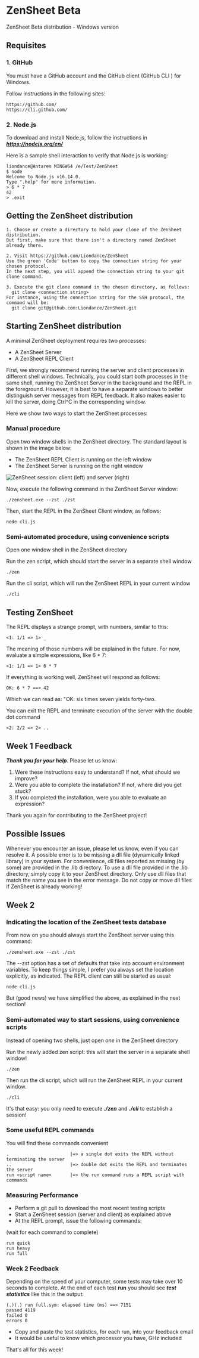 # ZenSheet Beta

ZenSheet Beta distribution - Windows version

## Requisites

### 1. GitHub

You must have a GitHub account and the GitHub client (GitHub CLI ) for Windows.

Follow instructions in the following sites:

    https://github.com/
    https://cli.github.com/

### 2. Node.js

To download and install Node.js, follow the instructions in ***https://nodejs.org/en/***

Here is a sample shell interaction to verify that Node.js is working:

    liondance@Antares MINGW64 /e/Test/ZenSheet
    $ node
    Welcome to Node.js v16.14.0.
    Type ".help" for more information.
    > 6 * 7
    42
    > .exit

## Getting the ZenSheet distribution

    1. Choose or create a directory to hold your clone of the ZenSheet distribution.
    But first, make sure that there isn't a directory named ZenSheet already there.

    2. Visit https://github.com/Liondance/ZenSheet
    Use the green 'Code' button to copy the connection string for your chosen protocol.
    In the next step, you will append the connection string to your git clone command.

    3. Execute the git clone command in the chosen directory, as follows:
      git clone <connection string>
    For instance, using the connection string for the SSH protocol, the command will be:
      git clone git@github.com:Liondance/ZenSheet.git

## Starting ZenSheet distribution

A minimal ZenSheet deployment requires two processes:

- A ZenSheet Server
- A ZenSheet REPL Client

First, we strongly recommend running the server and client processes in different shell windows. Technically, you could start both processes in the same shell, running the ZenSheet Server in the background and the REPL in the foreground. However, it is best to have a separate windows to better distinguish server messages from REPL feedback. It also makes easier to kill the server, doing Ctrl^C in the corresponding window.
  
Here we show two ways to start the ZenSheet processes:

### Manual procedure

Open two window shells in the ZenSheet directory. The standard layout is shown in the image below:  

- The ZenSheet REPL Client is running on the left window
- The ZenSheet Server is running on the right window

![ZenSheet session: client (left) and server (right)](session.png)

Now, execute the following command in the ZenSheet Server window:

	./zensheet.exe --zst ./zst

Then, start the REPL in the ZenSheet Client window, as follows:

	node cli.js

### Semi-automated procedure, using convenience scripts

Open one window shell in the ZenSheet directory

Run the zen script, which should start the server in a separate shell window

	./zen

Run the cli script, which will run the ZenSheet REPL in your current window

	./cli

## Testing ZenSheet

The REPL displays a strange prompt, with numbers, similar to this:

	<1: 1/1 => 1> _

The meaning of those numbers will be explained in the future.
For now, evaluate a simple expressions, like 6 * 7:

	<1: 1/1 => 1> 6 * 7

If everything is working well, ZenSheet will respond as follows:

	OK: 6 * 7 ==> 42

Which we can read as: "OK: six times seven yields forty-two.

You can exit the REPL and terminate execution of the server with the double dot command

	<2: 2/2 => 2> ..

## Week 1 Feedback

***Thank you for your help***. Please let us know:

1. Were these instructions easy to understand? If not, what should we improve?
2. Were you able to complete the installation? If not, where did you get stuck?
3. If you completed the installation, were you able to evaluate an expression?

Thank you again for contributing to the ZenSheet project!

## Possible Issues

Whenever you encounter an issue, please let us know, even if you can resolve it.
A possible error is to be missing a dll file (dynamically linked library) in your system.
For convenience, dll files reported as missing (by some) are provided in the .lib directory.
To use a dll file provided in the .lib directory, simply copy it to your ZenSheet directory.
Only use dll files that match the name you see in the error message.
Do not copy or move dll files if ZenSheet is already working!

## Week 2

### Indicating the location of the ZenSheet tests database

From now on you should always start the ZenSheet server using this command: 

	./zensheet.exe --zst ./zst

The --zst option has a set of defaults that take into account environment variables.
To keep things simple, I prefer you always set the location explicitly, as indicated.
The REPL client can still be started as usual:

	node cli.js

But (good news) we have simplified the above, as explained in the next section! 

### Semi-automated way to start sessions, using convenience scripts

Instead of opening two shells, just open *one* in the ZenSheet directory

Run the newly added zen script: this will start the server in a separate shell window!

	./zen

Then run the cli script, which will run the ZenSheet REPL in your current window.

	./cli

It's that easy: you only need to execute ***./zen*** and ***./cli*** to establish a session! 

### Some useful REPL commands

You will find these commands convenient

	.						|=> a single dot exits the REPL without terminating the server
	..						|=> double dot exits the REPL and terminates the server
	run <script name>		|=> the run command runs a REPL script with commands

### Measuring Performance

- Perform a git pull to download the most recent testing scripts
- Start a ZenSheet session (server and client) as explained above
- At the REPL prompt, issue the following commands:

(wait for each command to complete)

	run quick
	run heavy
	run full

### Week 2 Feedback

Depending on the speed of your computer, some tests may take over 10 seconds to complete.
At the end of each test **run** you should see ***test statistics*** like this in the output:

	(.)(.) run full.sym: elapsed time (ms) ==> 7151
	passed 4119
	failed 0
	errors 0


- Copy and paste the test statistics, for each run, into your feedback email
- It would be useful to know which processor you have, GHz included

That's all for this week!
